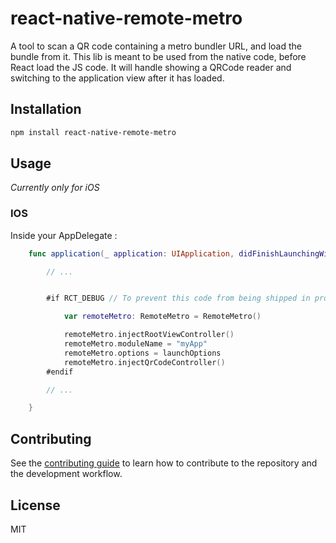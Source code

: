 # react-native-remote-metro

A tool to scan a QR code containing a metro bundler URL, and load the bundle from it.
This lib is meant to be used from the native code, before React load the JS code.
It will handle showing a QRCode reader and switching to the application view after it has loaded.

## Installation

```sh
npm install react-native-remote-metro
```

## Usage

_Currently only for iOS_

### IOS

Inside your AppDelegate :

```swift
    func application(_ application: UIApplication, didFinishLaunchingWithOptions launchOptions: [UIApplication.LaunchOptionsKey : Any]? = nil) -> Bool {

        // ...


        #if RCT_DEBUG // To prevent this code from being shipped in production environment.

            var remoteMetro: RemoteMetro = RemoteMetro()

            remoteMetro.injectRootViewController()
            remoteMetro.moduleName = "myApp"
            remoteMetro.options = launchOptions
            remoteMetro.injectQrCodeController()
        #endif

        // ...

    }
```

## Contributing

See the [contributing guide](CONTRIBUTING.md) to learn how to contribute to the repository and the development workflow.

## License

MIT
